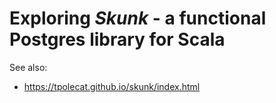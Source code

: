 # Exploring *Skunk* - a functional Postgres library for Scala

See also:
- https://tpolecat.github.io/skunk/index.html

